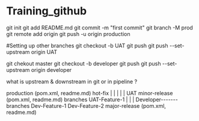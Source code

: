 # Training_github
git init
git add README.md
git commit -m "first commit"
git branch -M prod
git remote add origin <repo url>
git push -u origin production
  
#Setting up other branches
git checkout -b UAT
git push
git push --set-upstream origin UAT
  
git chekout master
git checkout -b developer
git push
git push --set-upstream origin developer

what is upstream & downstream in git or in pipeline ?


production (pom.xml, readme.md)
 hot-fix
|
|
|
|
|
UAT
 minor-release (pom.xml, readme.md)
 branches UAT-Feature-1
|
|
|
Developer-------
 branches Dev-Feature-1
          Dev-Feature-2
 major-release (pom.xml, readme.md)
